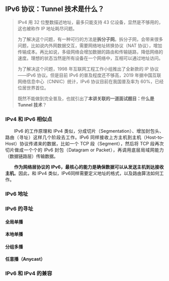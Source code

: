 ## IPv6 协议：Tunnel 技术是什么？

> IPv4 用 32 位整数描述地址，最多只能支持 43 亿设备，显然是不够用的，这也被称作 IP 地址耗尽问题。
>
> 为了解决这个问题，有一种可行的方法是**拆分子网**。拆分子网，会带来很多问题，比如说内外网数据交互，需要网络地址转换协议（NAT 协议），增加传输成本。再比如说，多级网络会增加数据的路由和传输链路，降低网络的速度。理想的状态当然是所有设备在一个网络中，互相可以通过地址访问。
>
> 为了解决这个问题，1998 年互联网工程工作小组推出了全新款的 IP 协议——IPv6 协议。但是目前 IPv6 的普及程度还不够高，2019 年据中国互联网络信息中心（CNNIC）统计，IPv6 协议目前在我国普及率为 60%，已经位居世界首位。
>
> 既然不能做到完全普及，也就引出了**本讲关联的一道面试题目：什么是 Tunnel 技术**？

### IPv4 和 IPv6 相似点

<p style="text-align:justify; text-indent:2em">IPv6 的工作原理和 IPv4 类似，分成切片（Segmentation）、增加封包头、路由（寻址）这样几个阶段去工作。IPv6 同样接收上方主机到主机（Host-to-Host）协议传递来的数据，比如一个 TCP 段（Segment），然后将 TCP 段再次切片做成一个个的 IPv6 封包（Datagram or Packet），再调用底层局域网能力（数据链路层）传输数据。

<p style="text-align:justify; text-indent:2em"><b>作为网络层协议的 IPv6，最核心的能力是确保数据可以从发送主机到达接收主机</b>。因此，和 IPv4 类似，IPv6同样需要定义地址的格式，以及路由算法如何工作。

### IPv6 地址

### IPv6 的寻址

#### 全局单播

#### 本地单播

#### 分组多播

#### 任意播（Anycast）

### IPv6 和 IPv4 的兼容